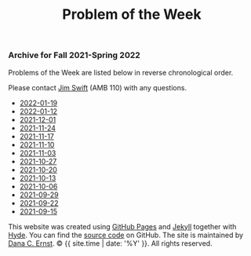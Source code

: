 ﻿---
layout: page
title: Problem of the Week
---

### Archive for Fall 2021-Spring 2022

Problems of the Week are listed
below in reverse chronological order.

Please contact [Jim Swift](mailto:jwswift@gmail.com) (AMB 110) with any questions.

- <a href = "https://naumathstat.github.io/problem-of-the-week/files/2022-01-19">2022-01-19</a>
- <a href = "https://naumathstat.github.io/problem-of-the-week/files/2022-01-12">2022-01-12</a>
- <a href = "https://naumathstat.github.io/problem-of-the-week/files/2021-12-01">2021-12-01</a>
- <a href = "https://naumathstat.github.io/problem-of-the-week/files/2021-11-24">2021-11-24</a>
- <a href = "https://naumathstat.github.io/problem-of-the-week/files/2021-11-17">2021-11-17</a>
- <a href = "https://naumathstat.github.io/problem-of-the-week/files/2021-11-10">2021-11-10</a>
- <a href = "https://naumathstat.github.io/problem-of-the-week/files/2021-11-03">2021-11-03</a>
- <a href = "https://naumathstat.github.io/problem-of-the-week/files/2021-10-27">2021-10-27</a>
- <a href = "https://naumathstat.github.io/problem-of-the-week/files/2021-10-20">2021-10-20</a>
- <a href = "https://naumathstat.github.io/problem-of-the-week/files/2021-10-13">2021-10-13</a>
- <a href = "https://naumathstat.github.io/problem-of-the-week/files/2021-10-06">2021-10-06</a>
- <a href = "https://naumathstat.github.io/problem-of-the-week/files/2021-09-29">2021-09-29</a>
- <a href = "https://naumathstat.github.io/problem-of-the-week/files/2021-09-22">2021-09-22</a>
- <a href = "https://naumathstat.github.io/problem-of-the-week/files/2021-09-15">2021-09-15</a>

<p>This website was created using <a href="https://pages.github.com">GitHub Pages</a> 
and <a href="http://jekyllrb.com">Jekyll</a> together with 
<a href="http://hyde.getpoole.com">Hyde</a>. 
You can find the <a href="http://github.com/NAUMathStat/seminars">source code</a> on GitHub. 
The site is maintained by <a href="http://dcernst.github.io">Dana C. Ernst</a>. &copy; {{ site.time | date: '%Y' }}. 
All rights reserved.</p>
